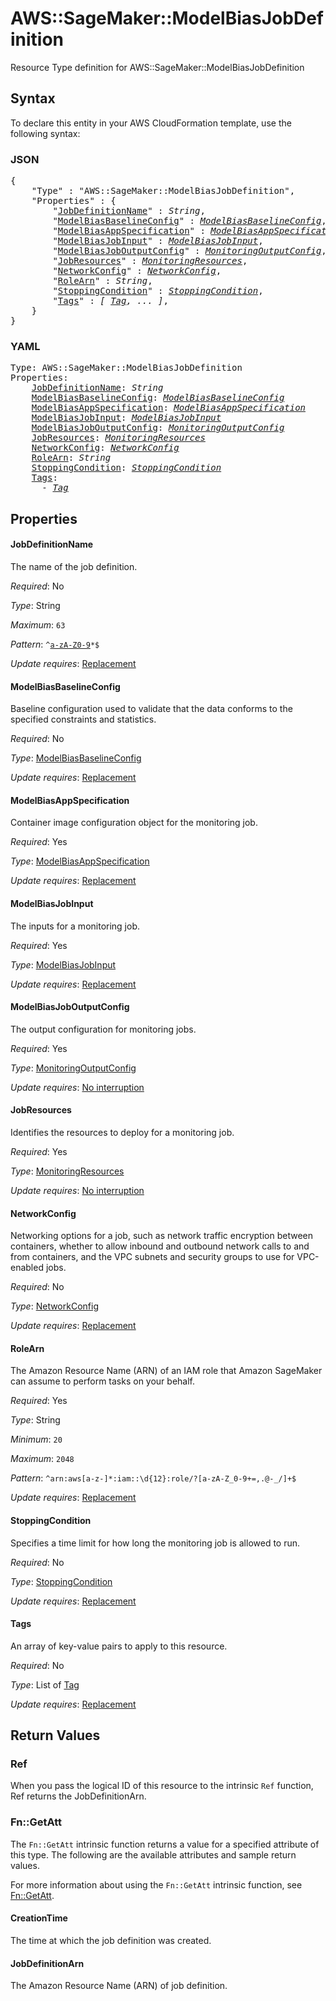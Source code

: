 # AWS::SageMaker::ModelBiasJobDefinition

Resource Type definition for AWS::SageMaker::ModelBiasJobDefinition

## Syntax

To declare this entity in your AWS CloudFormation template, use the following syntax:

### JSON

<pre>
{
    "Type" : "AWS::SageMaker::ModelBiasJobDefinition",
    "Properties" : {
        "<a href="#jobdefinitionname" title="JobDefinitionName">JobDefinitionName</a>" : <i>String</i>,
        "<a href="#modelbiasbaselineconfig" title="ModelBiasBaselineConfig">ModelBiasBaselineConfig</a>" : <i><a href="modelbiasbaselineconfig.md">ModelBiasBaselineConfig</a></i>,
        "<a href="#modelbiasappspecification" title="ModelBiasAppSpecification">ModelBiasAppSpecification</a>" : <i><a href="modelbiasappspecification.md">ModelBiasAppSpecification</a></i>,
        "<a href="#modelbiasjobinput" title="ModelBiasJobInput">ModelBiasJobInput</a>" : <i><a href="modelbiasjobinput.md">ModelBiasJobInput</a></i>,
        "<a href="#modelbiasjoboutputconfig" title="ModelBiasJobOutputConfig">ModelBiasJobOutputConfig</a>" : <i><a href="monitoringoutputconfig.md">MonitoringOutputConfig</a></i>,
        "<a href="#jobresources" title="JobResources">JobResources</a>" : <i><a href="monitoringresources.md">MonitoringResources</a></i>,
        "<a href="#networkconfig" title="NetworkConfig">NetworkConfig</a>" : <i><a href="networkconfig.md">NetworkConfig</a></i>,
        "<a href="#rolearn" title="RoleArn">RoleArn</a>" : <i>String</i>,
        "<a href="#stoppingcondition" title="StoppingCondition">StoppingCondition</a>" : <i><a href="stoppingcondition.md">StoppingCondition</a></i>,
        "<a href="#tags" title="Tags">Tags</a>" : <i>[ <a href="tag.md">Tag</a>, ... ]</i>,
    }
}
</pre>

### YAML

<pre>
Type: AWS::SageMaker::ModelBiasJobDefinition
Properties:
    <a href="#jobdefinitionname" title="JobDefinitionName">JobDefinitionName</a>: <i>String</i>
    <a href="#modelbiasbaselineconfig" title="ModelBiasBaselineConfig">ModelBiasBaselineConfig</a>: <i><a href="modelbiasbaselineconfig.md">ModelBiasBaselineConfig</a></i>
    <a href="#modelbiasappspecification" title="ModelBiasAppSpecification">ModelBiasAppSpecification</a>: <i><a href="modelbiasappspecification.md">ModelBiasAppSpecification</a></i>
    <a href="#modelbiasjobinput" title="ModelBiasJobInput">ModelBiasJobInput</a>: <i><a href="modelbiasjobinput.md">ModelBiasJobInput</a></i>
    <a href="#modelbiasjoboutputconfig" title="ModelBiasJobOutputConfig">ModelBiasJobOutputConfig</a>: <i><a href="monitoringoutputconfig.md">MonitoringOutputConfig</a></i>
    <a href="#jobresources" title="JobResources">JobResources</a>: <i><a href="monitoringresources.md">MonitoringResources</a></i>
    <a href="#networkconfig" title="NetworkConfig">NetworkConfig</a>: <i><a href="networkconfig.md">NetworkConfig</a></i>
    <a href="#rolearn" title="RoleArn">RoleArn</a>: <i>String</i>
    <a href="#stoppingcondition" title="StoppingCondition">StoppingCondition</a>: <i><a href="stoppingcondition.md">StoppingCondition</a></i>
    <a href="#tags" title="Tags">Tags</a>: <i>
      - <a href="tag.md">Tag</a></i>
</pre>

## Properties

#### JobDefinitionName

The name of the job definition.

_Required_: No

_Type_: String

_Maximum_: <code>63</code>

_Pattern_: <code>^[a-zA-Z0-9](-*[a-zA-Z0-9])*$</code>

_Update requires_: [Replacement](https://docs.aws.amazon.com/AWSCloudFormation/latest/UserGuide/using-cfn-updating-stacks-update-behaviors.html#update-replacement)

#### ModelBiasBaselineConfig

Baseline configuration used to validate that the data conforms to the specified constraints and statistics.

_Required_: No

_Type_: <a href="modelbiasbaselineconfig.md">ModelBiasBaselineConfig</a>

_Update requires_: [Replacement](https://docs.aws.amazon.com/AWSCloudFormation/latest/UserGuide/using-cfn-updating-stacks-update-behaviors.html#update-replacement)

#### ModelBiasAppSpecification

Container image configuration object for the monitoring job.

_Required_: Yes

_Type_: <a href="modelbiasappspecification.md">ModelBiasAppSpecification</a>

_Update requires_: [Replacement](https://docs.aws.amazon.com/AWSCloudFormation/latest/UserGuide/using-cfn-updating-stacks-update-behaviors.html#update-replacement)

#### ModelBiasJobInput

The inputs for a monitoring job.

_Required_: Yes

_Type_: <a href="modelbiasjobinput.md">ModelBiasJobInput</a>

_Update requires_: [Replacement](https://docs.aws.amazon.com/AWSCloudFormation/latest/UserGuide/using-cfn-updating-stacks-update-behaviors.html#update-replacement)

#### ModelBiasJobOutputConfig

The output configuration for monitoring jobs.

_Required_: Yes

_Type_: <a href="monitoringoutputconfig.md">MonitoringOutputConfig</a>

_Update requires_: [No interruption](https://docs.aws.amazon.com/AWSCloudFormation/latest/UserGuide/using-cfn-updating-stacks-update-behaviors.html#update-no-interrupt)

#### JobResources

Identifies the resources to deploy for a monitoring job.

_Required_: Yes

_Type_: <a href="monitoringresources.md">MonitoringResources</a>

_Update requires_: [No interruption](https://docs.aws.amazon.com/AWSCloudFormation/latest/UserGuide/using-cfn-updating-stacks-update-behaviors.html#update-no-interrupt)

#### NetworkConfig

Networking options for a job, such as network traffic encryption between containers, whether to allow inbound and outbound network calls to and from containers, and the VPC subnets and security groups to use for VPC-enabled jobs.

_Required_: No

_Type_: <a href="networkconfig.md">NetworkConfig</a>

_Update requires_: [Replacement](https://docs.aws.amazon.com/AWSCloudFormation/latest/UserGuide/using-cfn-updating-stacks-update-behaviors.html#update-replacement)

#### RoleArn

The Amazon Resource Name (ARN) of an IAM role that Amazon SageMaker can assume to perform tasks on your behalf.

_Required_: Yes

_Type_: String

_Minimum_: <code>20</code>

_Maximum_: <code>2048</code>

_Pattern_: <code>^arn:aws[a-z\-]*:iam::\d{12}:role/?[a-zA-Z_0-9+=,.@\-_/]+$</code>

_Update requires_: [Replacement](https://docs.aws.amazon.com/AWSCloudFormation/latest/UserGuide/using-cfn-updating-stacks-update-behaviors.html#update-replacement)

#### StoppingCondition

Specifies a time limit for how long the monitoring job is allowed to run.

_Required_: No

_Type_: <a href="stoppingcondition.md">StoppingCondition</a>

_Update requires_: [Replacement](https://docs.aws.amazon.com/AWSCloudFormation/latest/UserGuide/using-cfn-updating-stacks-update-behaviors.html#update-replacement)

#### Tags

An array of key-value pairs to apply to this resource.

_Required_: No

_Type_: List of <a href="tag.md">Tag</a>

_Update requires_: [Replacement](https://docs.aws.amazon.com/AWSCloudFormation/latest/UserGuide/using-cfn-updating-stacks-update-behaviors.html#update-replacement)

## Return Values

### Ref

When you pass the logical ID of this resource to the intrinsic `Ref` function, Ref returns the JobDefinitionArn.

### Fn::GetAtt

The `Fn::GetAtt` intrinsic function returns a value for a specified attribute of this type. The following are the available attributes and sample return values.

For more information about using the `Fn::GetAtt` intrinsic function, see [Fn::GetAtt](https://docs.aws.amazon.com/AWSCloudFormation/latest/UserGuide/intrinsic-function-reference-getatt.html).

#### CreationTime

The time at which the job definition was created.

#### JobDefinitionArn

The Amazon Resource Name (ARN) of job definition.

